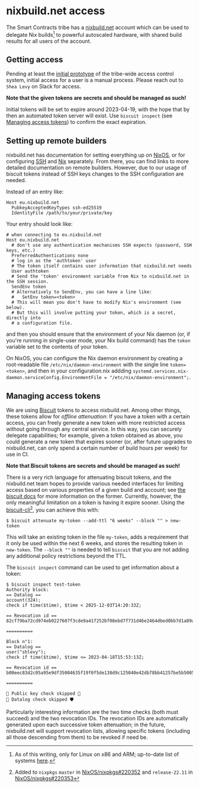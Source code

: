nixbuild.net access
===================

The Smart Contracts tribe has a [nixbuild.net](https://nixbuild.net/) account which can be used to delegate Nix builds[^system] to powerful autoscaled hardware, with shared build results for all users of the account.

[^system]: As of this writing, only for Linux on x86 and ARM; up-to-date list of systems [here](https://docs.nixbuild.net/supported-systems/index.html).

Getting access
---------------

Pending at least the [initial prototype](https://input-output.atlassian.net/browse/PLT-4253) of the tribe-wide access control system, initial access for a user is a manual process. Please reach out to `Shea Levy` on Slack for access.

**Note that the given tokens are secrets and should be managed as such!**

Initial tokens will be set to expire around 2023-04-19, with the hope that by then an automated token server will exist. Use `biscuit inspect` (see [Managing access tokens](#managing-access-tokens)) to confirm the exact expiration.


Setting up remote builders
-------------------------

nixbuild.net has documentation for setting everything up on [NixOS](https://docs.nixbuild.net/getting-started/#quick-nixos-configuration), or for configuring [SSH](https://docs.nixbuild.net/getting-started/#ssh-configuration) and [Nix](https://docs.nixbuild.net/getting-started/#nix-configuration) separately. From there, you can find links to more detailed documentation on remote builders. However, due to our usage of biscuit tokens instead of SSH keys changes to the SSH configuration are needed.

Instead of an entry like:

```
Host eu.nixbuild.net
  PubkeyAcceptedKeyTypes ssh-ed25519
  IdentityFile /path/to/your/private/key
```

Your entry should look like:

```
# when connecting to eu.nixbuild.net
Host eu.nixbuild.net
  # don't use any authentication mechanisms SSH expects (password, SSH keys, etc.)
  PreferredAuthentications none
  # log in as the 'authtoken' user
  # The token itself contains user information that nixbuild.net needs
  User authtoken
  # Send the 'token' environment variable from Nix to nixbuild.net in the SSH session.
  SendEnv token
  # Alternatively to SendEnv, you can have a line like:
  #   SetEnv token=<token>
  # This will mean you don't have to modify Nix's environment (see below).
  # But this will involve putting your token, which is a secret, directly into
  # a configuration file.
```

and then you should ensure that the environment of your Nix daemon (or, if you're running in single-user mode, your Nix build command) has the `token` variable set to the contents of your token.

On NixOS, you can configure the Nix daemon environment by creating a root-readable file `/etc/nix/daemon-environment` with the single line `token=<token>`, and then in your configuration.nix addding `systemd.services.nix-daemon.serviceConfig.EnvironmentFile = "/etc/nix/daemon-environment";`.

Managing access tokens
----------------------
We are using [Biscuit](biscuitsec.org/) tokens to access nixbuild.net. Among other things, these tokens allow for *offline attenuation*: If you have a token with a certain access, you can freely generate a new token with more restricted access without going through any central service. In this way, you can securely delegate capabilities; for example, given a token obtained as above, you could generate a new token that expires sooner (or, after future upgrades to nixbuild.net, can only spend a certain number of build hours per week) for use in CI.

**Note that Biscuit tokens are secrets and should be managed as such!**

There is a very rich language for attenuating biscuit tokens, and the nixbuild.net team hopes to provide various needed interfaces for limiting access based on various properties of a given build and account; see [the biscuit docs](https://www.biscuitsec.org/docs/getting-started/introduction/) for more information on the former. Currently, however, the only meaningful limitation on a token is having it expire sooner. Using the [biscuit-cli](https://lib.rs/crates/biscuit-cli)[^nixpkgs], you can achieve this with:

```shell
$ biscuit attenuate my-token --add-ttl "6 weeks" --block "" > new-token
```

This will take an existing token in the file `my-token`, adds a requirement that it only be used within the next 6 weeks, and stores the resulting token in `new-token`. The `--block ""` is needed to tell `biscuit` that you are not adding any additional policy restrictions beyond the TTL.

The `biscuit inspect` command can be used to get information about a token:

```shell
$ biscuit inspect test-token 
Authority block:
== Datalog ==
account(324);
check if time($time), $time < 2025-12-03T14:20:33Z;

== Revocation id ==
82cf79ba72cd974eb0227607f3cde9a41f252bf08ebd7f731d46e2464dbed0bb7d1a89a9aaeb67402338423688b37e07a82dbf130490f53b3d21f035478bf20a

==========

Block n°1:
== Datalog ==
user("shlevy");
check if time($time), $time <= 2023-04-18T15:53:13Z;

== Revocation id ==
b00eec83d2c05a95e9df35004635f19f0f5de138d9c125040e42db78bb41257be5b5005f5c4123b859aa130aaa639b5a789b9a1c82834c5800b8c85d58bb3603

==========

🙈 Public key check skipped 🔑
🙈 Datalog check skipped 🛡️
```

Particularly interesting information are the two time checks (both must succeed) and the two revocation IDs. The revocation IDs are automatically generated upon each successive token attenuation; in the future, nixbuild.net will support revocation lists, allowing specific tokens (including all those descending from them) to be revoked if need be.

[^nixpkgs]: Added to `nixpkgs` `master` in [NixOS/nixpkgs#220352](https://github.com/NixOS/nixpkgs/pull/220352) and `release-22.11` in [NixOS/nixpkgs#220353](https://github.com/NixOS/nixpkgs/pull/220353)
